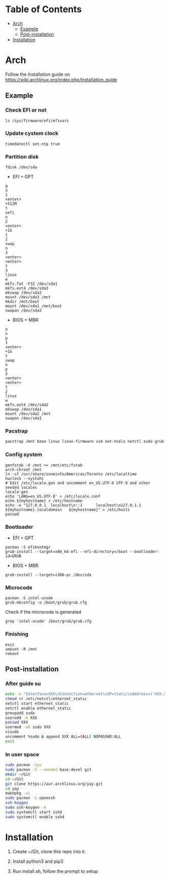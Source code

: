 Table of Contents
=================

   * [Arch](#arch)
      * [Example](#example)
      * [Post-installation](#post-installation)
   * [Installation](#installation)

# Arch

Follow the Installation guide on https://wiki.archlinux.org/index.php/Installation_guide

## Example

### Check EFI or not

```
ls /sys/firmware/efi/efivars
```

### Update cystem clock

```
timedatectl set-ntp true
```

### Partition disk

```
fdisk /dev/sda
```

* EFI + GPT
```
g
n
1
<enter>
+512M
t
uefi
n
2
<enter>
+1G
t
2
swap
n
3
<enter>
<enter>
t
3
linux
w
mkfs.fat -F32 /dev/sda1
mkfs.ext4 /dev/sda3
mkswap /dev/sda2
mount /dev/sda3 /mnt
mkdir /mnt/boot
mount /dev/sda1 /mnt/boot
swapon /dev/sda2
```

* BIOS + MBR
```
o
n
p
1
<enter>
+1G
t
swap
n
p
2
<enter>
<enter>
t
2
linux
w
mkfs.ext4 /dev/sda2
mkswap /dev/sda1
mount /dev/sda2 /mnt
swapon /dev/sda1
```

### Pacstrap

```sh
pacstrap /mnt base linux linux-firmware vim net-tools netctl sudo grub
```

### Config system

```
genfstab -U /mnt >> /mnt/etc/fstab
arch-chroot /mnt
ln -sf /usr/share/zoneinfo/Americas/Toronto /etc/localtime
hwclock --systohc
# Edit /etc/locale.gen and uncomment en_US.UTF-8 UTF-8 and other needed locales
locale-gen
echo 'LANG=en_US.UTF-8' > /etc/locale.conf
echo ${myhostname} > /etc/hostname
echo -e "127.0.0.1	localhost\n::1		localhost\n127.0.1.1	${myhostname}.localdomain	${myhostname}" > /etc/hosts
passwd
```

### Bootloader

* EFI + GPT

```
pacman -S efibootmgr
grub-install --target=x86_64-efi --efi-directory=/boot --bootloader-id=GRUB
```

* BIOS + MBR

```
grub-install --target=i386-pc /dev/sda
```

### Microcode

```
pacman -S intel-ucode
grub-mkconfig -o /boot/grub/grub.cfg
```

Check if the microcode is generated

```
grep 'intel-ucode' /boot/grub/grub.cfg
```

### Finishing

```
exit
umount -R /mnt
reboot
```

## Post-installation

### After guide su

```sh
echo -e "Interface=XXX\nConnection=ethernet\nIP=static\nAddress=('XXX.XXX.XXX.XXX/XX')\nGateway='XXX.XXX.XXX.XXX'\nDNS=('XXX.XXX.XXX.XXX')" > /etc/netctl/ethernet_static
chmod +r /etc/netctl/ethernet_static
netctl start ethernet_static
netctl enable ethernet_static
groupadd sudo
useradd -m XXX
passwd XXX
usermod -aG sudo XXX
visudo
uncomment %sudo & append XXX ALL=(ALL) NOPASSWD:ALL
exit
```

### In user space

``` sh
sudo pacman -Syu
sudo pacman -S --needed base-devel git
mkdir ~/Git
cd ~/Git
git clone https://aur.archlinux.org/yay.git
cd yay
makepkg -si
sudo pacman -S openssh
ssh-keygen
sudo ssh-keygen -A
sudo systemctl start sshd
sudo systemctl enable sshd
```

# Installation

1. Create ~/Git, clone this repo into it.

2. Install python3 and pip3

3. Run install.sh, follow the prompt to setup
